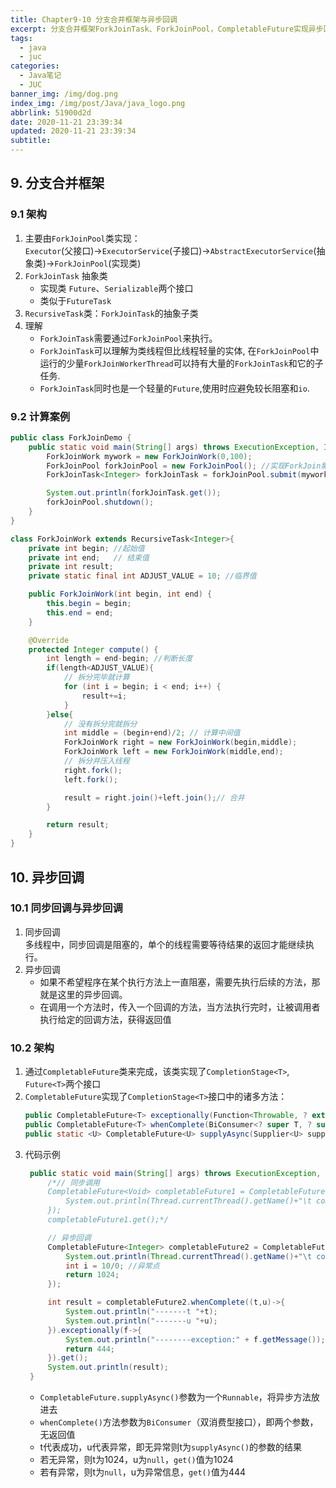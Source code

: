 ```yaml
---
title: Chapter9-10 分支合并框架与异步回调
excerpt: 分支合并框架ForkJoinTask、ForkJoinPool，CompletableFuture实现异步回调
tags:
  - java
  - juc
categories:
  - Java笔记
  - JUC
banner_img: /img/dog.png
index_img: /img/post/Java/java_logo.png
abbrlink: 51900d2d
date: 2020-11-21 23:39:34
updated: 2020-11-21 23:39:34
subtitle:
---
```

## 9. 分支合并框架
### 9.1 架构
1. 主要由`ForkJoinPool`类实现：  
   `Executor`(父接口)->`ExecutorService`(子接口)->`AbstractExecutorService`(抽象类)->`ForkJoinPool`(实现类)
2. `ForkJoinTask` 抽象类
   * 实现类 `Future`、`Serializable`两个接口
   * 类似于`FutureTask`
3. `RecursiveTask`类：`ForkJoinTask`的抽象子类
4. 理解
   * `ForkJoinTask`需要通过`ForkJoinPool`来执行。
   * `ForkJoinTask`可以理解为类线程但比线程轻量的实体, 在`ForkJoinPool`中运行的少量`ForkJoinWorkerThread`可以持有大量的`ForkJoinTask`和它的子任务.
   * `ForkJoinTask`同时也是一个轻量的`Future`,使用时应避免较长阻塞和`io`.

### 9.2 计算案例
```java
public class ForkJoinDemo {
    public static void main(String[] args) throws ExecutionException, InterruptedException {
        ForkJoinWork mywork = new ForkJoinWork(0,100);
        ForkJoinPool forkJoinPool = new ForkJoinPool(); //实现ForkJoin需要ForkJoinPool的支持
        ForkJoinTask<Integer> forkJoinTask = forkJoinPool.submit(mywork);

        System.out.println(forkJoinTask.get());
        forkJoinPool.shutdown();
    }
}

class ForkJoinWork extends RecursiveTask<Integer>{
    private int begin; //起始值
    private int end;   // 结束值
    private int result;
    private static final int ADJUST_VALUE = 10; //临界值

    public ForkJoinWork(int begin, int end) {
        this.begin = begin;
        this.end = end;
    }

    @Override
    protected Integer compute() {
        int length = end-begin; //判断长度
        if(length<ADJUST_VALUE){
            // 拆分完毕就计算
            for (int i = begin; i < end; i++) {
                result+=i;
            }
        }else{
            // 没有拆分完就拆分
            int middle = (begin+end)/2; // 计算中间值
            ForkJoinWork right = new ForkJoinWork(begin,middle);
            ForkJoinWork left = new ForkJoinWork(middle,end);
            // 拆分并压入线程
            right.fork();
            left.fork();

            result = right.join()+left.join();// 合并
        }

        return result;
    }
}
```

## 10. 异步回调
### 10.1 同步回调与异步回调
1. 同步回调  
   多线程中，同步回调是阻塞的，单个的线程需要等待结果的返回才能继续执行。
2. 异步回调  
   * 如果不希望程序在某个执行方法上一直阻塞，需要先执行后续的方法，那就是这里的异步回调。
   * 在调用一个方法时，传入一个回调的方法，当方法执行完时，让被调用者执行给定的回调方法，获得返回值

### 10.2 架构
1. 通过`CompletableFuture`类来完成，该类实现了`CompletionStage<T>`, `Future<T>`两个接口
2. `CompletableFuture`实现了`CompletionStage<T>`接口中的诸多方法：
    ```java
    public CompletableFuture<T> exceptionally(Function<Throwable, ? extends T> fn)
    public CompletableFuture<T> whenComplete(BiConsumer<? super T, ? super Throwable> action)
    public static <U> CompletableFuture<U> supplyAsync(Supplier<U> supplier)
    ```
3. 代码示例
   ```java
    public static void main(String[] args) throws ExecutionException, InterruptedException {
        /*// 同步调用
        CompletableFuture<Void> completableFuture1 = CompletableFuture.runAsync(()->{
            System.out.println(Thread.currentThread().getName()+"\t completableFuture1");
        });
        completableFuture1.get();*/

        // 异步回调
        CompletableFuture<Integer> completableFuture2 = CompletableFuture.supplyAsync(()->{
            System.out.println(Thread.currentThread().getName()+"\t completableFuture2");
            int i = 10/0; //异常点
            return 1024;
        });

        int result = completableFuture2.whenComplete((t,u)->{
            System.out.println("-------t "+t);
            System.out.println("-------u "+u);
        }).exceptionally(f->{
            System.out.println("--------exception:" + f.getMessage());
            return 444;
        }).get();
        System.out.println(result);
    }
   ```
    * `CompletableFuture.supplyAsync()`参数为一个`Runnable`，将异步方法放进去
    * `whenComplete()`方法参数为`BiConsumer`（双消费型接口），即两个参数，无返回值
    * t代表成功，u代表异常，即无异常则t为`supplyAsync()`的参数的结果
    * 若无异常，则t为1024，u为`null`，`get()`值为1024
    * 若有异常，则t为`null`，u为异常信息，`get()`值为444
